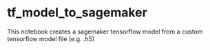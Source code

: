 # tf_model_to_sagemaker
This notebook creates a sagemaker tensorflow model from a custom tensorflow model file (e.g. .h5)
